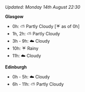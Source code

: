 *Updated: Monday 14th August 22:30*

**Glasgow**

* 0h: :partly_sunny: Partly Cloudy [:umbrella: as of 0h]
* 1h, 2h: :partly_sunny: Partly Cloudy
* 3h - 9h: :cloud: Cloudy
* 10h: :umbrella: Rainy
* 11h: :cloud: Cloudy

**Edinburgh**

* 0h - 5h: :cloud: Cloudy
* 6h - 11h: :partly_sunny: Partly Cloudy
